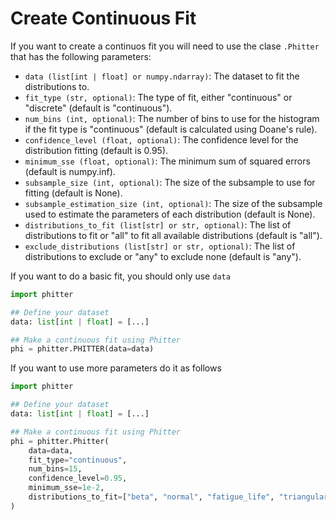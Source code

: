 # Create Continuous Fit

If you want to create a continuos fit you will need to use the clase `.Phitter` that has the following parameters:

- `data (list[int | float] or numpy.ndarray)`: The dataset to fit the distributions to.
- `fit_type (str, optional)`: The type of fit, either "continuous" or "discrete" (default is "continuous").
- `num_bins (int, optional)`: The number of bins to use for the histogram if the fit type is "continuous" (default is calculated using Doane's rule).
- `confidence_level (float, optional)`: The confidence level for the distribution fitting (default is 0.95).
- `minimum_sse (float, optional)`: The minimum sum of squared errors (default is numpy.inf).
- `subsample_size (int, optional)`: The size of the subsample to use for fitting (default is None).
- `subsample_estimation_size (int, optional)`: The size of the subsample used to estimate the parameters of each distribution (default is None).
- `distributions_to_fit (list[str] or str, optional)`: The list of distributions to fit or "all" to fit all available distributions (default is "all").
- `exclude_distributions (list[str] or str, optional)`: The list of distributions to exclude or "any" to exclude none (default is "any").

If you want to do a basic fit, you should only use `data`

```python
import phitter

## Define your dataset
data: list[int | float] = [...]

## Make a continuous fit using Phitter
phi = phitter.PHITTER(data=data)
```

If you want to use more parameters do it as follows

```python
import phitter

## Define your dataset
data: list[int | float] = [...]

## Make a continuous fit using Phitter
phi = phitter.Phitter(
    data=data,
    fit_type="continuous",
    num_bins=15,
    confidence_level=0.95,
    minimum_sse=1e-2,
    distributions_to_fit=["beta", "normal", "fatigue_life", "triangular"],
)
```

